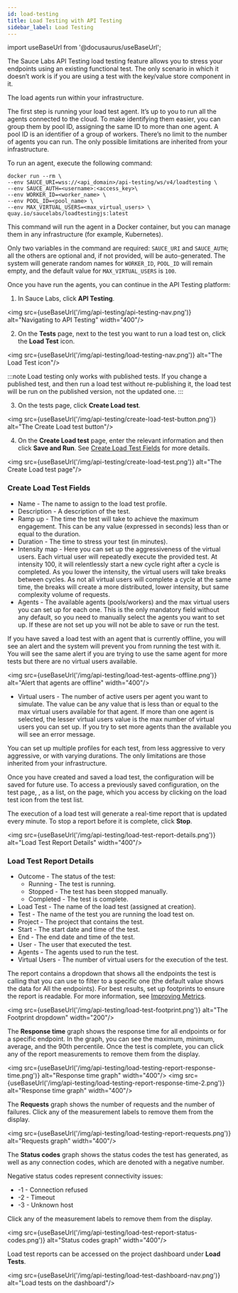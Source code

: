 ```yaml
---
id: load-testing
title: Load Testing with API Testing
sidebar_label: Load Testing
---
```


import useBaseUrl from '@docusaurus/useBaseUrl';

The Sauce Labs API Testing load testing feature allows you to stress your endpoints using an existing functional test. The only scenario in which it doesn’t work is if you are using a test with the key/value store component in it.

The load agents run within your infrastructure.

The first step is running your load test agent. It’s up to you to run all the agents connected to the cloud. To make identifying them easier, you can group them by pool ID, assigning the same ID to more than one agent. A pool ID is an identifier of a group of workers. There’s no limit to the number of agents you can run. The only possible limitations are inherited from your infrastructure.

To run an agent, execute the following command:

```
docker run --rm \
--env SAUCE_URI=wss://<api_domain>/api-testing/ws/v4/loadtesting \
--env SAUCE_AUTH=<username>:<access_key>\
--env WORKER_ID=<worker_name> \
--env POOL_ID=<pool_name> \
--env MAX_VIRTUAL_USERS=<max_virtual_users> \
quay.io/saucelabs/loadtestingjs:latest
```

This command will run the agent in a Docker container, but you can manage them in any infrastructure (for example, Kubernetes).

Only two variables in the command are required: `SAUCE_URI` and `SAUCE_AUTH`; all the others are optional and, if not provided, will be auto-generated. The system will generate random names for `WORKER_ID`, `POOL_ID` will remain empty, and the default value for `MAX_VIRTUAL_USERS` is `100`.

Once you have run the agents, you can continue in the API Testing platform:

1. In Sauce Labs, click **API Testing**.

  <img src={useBaseUrl('/img/api-testing/api-testing-nav.png')} alt="Navigating to API Testing" width="400"/>

2. On the **Tests** page, next to the test you want to run a load test on, click the **Load Test** icon.

  <img src={useBaseUrl('/img/api-testing/load-testing-nav.png')} alt="The Load Test icon"/>

  :::note
  Load testing only works with published tests. If you change a published test, and then run a load test without re-publishing it, the load test will be run on the published version, not the updated one.
  :::

3. On the tests page, click **Create Load test**.

  <img src={useBaseUrl('/img/api-testing/create-load-test-button.png')} alt="The Create Load test button"/>

4. On the **Create Load test** page, enter the relevant information and then click **Save and Run**. See [Create Load Test Fields](#create-load-test-fields) for more details.

  <img src={useBaseUrl('/img/api-testing/create-load-test.png')} alt="The Create Load test page"/>

### Create Load Test Fields
* Name - The name to assign to the load test profile.
* Description - A description of the test.
* Ramp up - The time the test will take to achieve the maximum engagement. This can be any value (expressed in seconds) less than or equal to the duration.
* Duration - The time to stress your test (in minutes).
* Intensity map - Here you can set up the aggressiveness of the virtual users. Each virtual user will repeatedly execute the provided test. At intensity 100, it will relentlessly start a new cycle right after a cycle is completed. As you lower the intensity, the virtual users will take breaks between cycles. As not all virtual users will complete a cycle at the same time, the breaks will create a more distributed, lower intensity, but same complexity volume of requests.
* Agents - The available agents (pools/workers) and the max virtual users you can set up for each one. This is the only mandatory field without any default, so you need to manually select the agents you want to set up. If these are not set up you will not be able to save or run the test.

If you have saved a load test with an agent that is currently offline, you will see an alert and the system will prevent you from running the test with it. You will see the same alert if you are trying to use the same agent for more tests but there are no virtual users available.

<img src={useBaseUrl('/img/api-testing/load-test-agents-offline.png')} alt="Alert that agents are offline" width="400"/>

* Virtual users - The number of active users per agent you want to simulate. The value can be any value that is less than or equal to the max virtual users available for that agent. If more than one agent is selected, the lesser virtual users value is the max number of virtual users you can set up. If you try to set more agents than the available you will see an error message.

You can set up multiple profiles for each test, from less aggressive to very aggressive, or with varying durations. The only limitations are those inherited from your infrastructure.

Once you have created and saved a load test, the configuration will be saved for future use. To access a previously saved configuration, on the test page, , as a list, on the page, which you access by clicking on the load test icon from the test list.

The execution of a load test will generate a real-time report that is updated every minute.
To stop a report before it is complete, click **Stop**.

<img src={useBaseUrl('/img/api-testing/load-test-report-details.png')} alt="Load Test Report Details" width="400"/>

### Load Test Report Details
* Outcome - The status of the test:
    * Running - The test is running.
    * Stopped - The test has been stopped manually.
    * Completed - The test is complete.
* Load Test - The name of the load test (assigned at creation).
* Test - The name of the test you are running the load test on.
* Project - The project that contains the test.
* Start - The start date and time of the test.
* End - The end date and time of the test.
* User - The user that executed the test.
* Agents - The agents used to run the test.
* Virtual Users - The number of virtual users for the execution of the test.

The report contains a dropdown that shows all the endpoints the test is calling that you can use to filter to a specific one (the default value shows the data for All the endpoints). For best results, set up footprints to ensure the report is readable. For more information, see [Improving Metrics](/api-testing/composer#improving-metrics).

<img src={useBaseUrl('/img/api-testing/load-test-footprint.png')} alt="The Footprint dropdown" width="200"/>

The **Response time** graph shows the response time for all endpoints or for a specific endpoint. In the graph, you can see the maximum, minimum, average, and the 90th percentile. Once the test is complete, you can click any of the report measurements to remove them from the display.

<img src={useBaseUrl('/img/api-testing/load-testing-report-response-time.png')} alt="Response time graph" width="400"/>
<img src={useBaseUrl('/img/api-testing/load-testing-report-response-time-2.png')} alt="Response time graph" width="400"/>

The **Requests** graph shows the number of requests and the number of failures. Click any of the measurement labels to remove them from the display.

<img src={useBaseUrl('/img/api-testing/load-testing-report-requests.png')} alt="Requests graph" width="400"/>

The **Status codes** graph shows the status codes the test has generated, as well as any connection codes, which are denoted with a negative number.

Negative status codes represent connectivity issues:
* -1 - Connection refused
* -2 - Timeout
* -3 - Unknown host

Click any of the measurement labels to remove them from the display.

<img src={useBaseUrl('/img/api-testing/load-test-report-status-codes.png')} alt="Status codes graph" width="400"/>

Load test reports can be accessed on the project dashboard under **Load Tests**.

<img src={useBaseUrl('/img/api-testing/load-test-dashboard-nav.png')} alt="Load tests on the dashboard"/>
